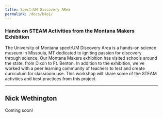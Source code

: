 ```yaml
---
title: SpectrUM Discovery ARea
permalink: /docs/b4p1/
---
```


### Hands on STEAM Activities from the Montana Makers Exhibition
The University of Montana spectrUM Discovery Area is a hands-on science museum in Missoula, MT dedicated to igniting passion for discovery through science. Our Montana Makers exhibition has visited schools around the state, from Dixon to Ft. Benton. In addition to the exhibition, we've worked with a peer learning community of teachers to test and create curriculum for classroom use. This workshop will share some of the STEAM activities and best practices from this project.

***

## Nick Wethington

Coming soon!